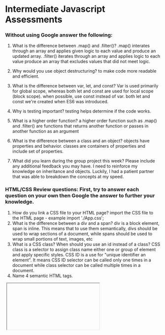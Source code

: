 # Intermediate Javascript Assessments

### Without using Google answer the following:

1. What is the difference between .map() and .filter()?
.map() interates through an array and applies given logic to each value and produce an updated array.  .filter() iterates through an array and applies logic to each value produce an array that excludes values that did not meet logic.

2. Why would you use object destructuring?
to make code more readable and efficient.
3. What is the difference between var, let, and const?
Var is used primarily for global scope, whereas both let and const are used for local scope (block scope).  when possible, use const instead of var.  both let and const we're created when ES6 was introduced.
4. Why is testing important?
testing helps determine if the code works.
5. What is a higher order function?
a higher order function such as .map() and .filter() are functions that returns another function or passes in another function as an argument
6. What is the difference between a class and an object?
objects have properties and behavior.  classes are containers of properties and include set of properties.
7. What did you learn during the group project this week? Please include any additional feedback you may have.
I need to reinforce my knowledge on inheritance and objects.  Luckily, I had a patient partner that was able to breakdown the concepts at my speed.

### HTML/CSS Review questions: First, try to answer each question on your own then Google the answer to further your knowledge.

1. How do you link a CSS file to your HTML page?
import the CSS file to the HTML page - example import './App.css';
2. What is the difference between a div and a span?
div is a block element, span is inline. This means that to use them semantically, divs should be used to wrap sections of a document, while spans should be used to wrap small portions of text, images, etc
3. What is a CSS class? When should you use an id instead of a class?
CSS class is a selector to assign class name either one or group of element and apply specific styles.  CSS ID is a use for "unique identifier an element". It means CSS ID selector can be called only one times in a document while class selector can be called multiple times in a document.
4. Name 4 semantic HTML tags.
<head> <body> <img> <iframe> <ol>
5. What are three options for creating responsive design?
Responsive Web Design is about using HTML and CSS to automatically resize, hide, shrink, or enlarge, a website, to make it look good on all devices

### Stretch: The following questions are potential interview questions. First, try to answer each question on your own then Google the answer to further your knowledge.

1. What is front end development? Can you identify any tools/skills that are uniquely required of front end developers?

2. What is block scope in JavaScript?

3. How would you explain the idea of "inheritance" in object oriented programming?
